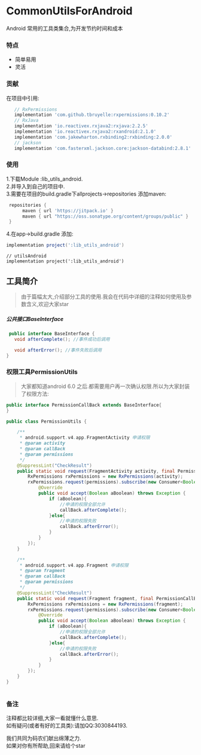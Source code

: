 # CommonUtilsForAndroid
Android 常用的工具类集合,为开发节约时间和成本<br>

### 特点

- 简单易用
- 灵活

### 贡献

在项目中引用:
 ```groovy
    // RxPermissions
    implementation 'com.github.tbruyelle:rxpermissions:0.10.2'
    // RxJava
    implementation 'io.reactivex.rxjava2:rxjava:2.2.5'
    implementation 'io.reactivex.rxjava2:rxandroid:2.1.0'
    implementation 'com.jakewharton.rxbinding2:rxbinding:2.0.0'
    // jackson
    implementation 'com.fasterxml.jackson.core:jackson-databind:2.8.1'
  ```
### 使用
  1.下载Module :lib_utils_android.<br>
  2.并导入到自己的项目中.<br>
  3.需要在项目的build.gradle下allprojects->repositories 添加maven:<br>
  ```groovy
   repositories {
        maven { url 'https://jitpack.io' }
        maven { url "https://oss.sonatype.org/content/groups/public" }
   }
  ```
  4.在app->build.gradle 添加:
  ```groovy
  implementation project(':lib_utils_android')
  ```
  



    // utilsAndroid
    implementation project(':lib_utils_android')
        
 
 ## 工具简介
 > 由于篇幅太大,介绍部分工具的使用.我会在代码中详细的注释如何使用及参数含义,欢迎大家star
 ##### 公共接口BaseInterface
 ```java
  public interface BaseInterface {
    void afterComplete(); //事件成功后调用

    void afterError(); //事件失败后调用
 }
 ```
 ### 权限工具PermissionUtils
 > 大家都知道android 6.0 之后.都需要用户再一次确认权限.所以为大家封装了权限方法:
 

 ```java
 public interface PermissionCallBack extends BaseInterface{
 }
```

```java
public class PermissionUtils {

    /**
     * android.support.v4.app.FragmentActivity 申请权限
     * @param activity
     * @param callBack
     * @param permissions
     */
    @SuppressLint("CheckResult")
    public static void request(FragmentActivity activity, final PermissionCallBack callBack, String... permissions){
        RxPermissions rxPermissions = new RxPermissions(activity);
        rxPermissions.request(permissions).subscribe(new Consumer<Boolean>() {
            @Override
            public void accept(Boolean aBoolean) throws Exception {
                if (aBoolean){
                    //申请的权限全部允许
                    callBack.afterComplete();
                }else{
                    //申请的权限失败
                    callBack.afterError();
                }
            }
        });
    }

    /**
     * android.support.v4.app.Fragment 申请权限
     * @param fragment
     * @param callBack
     * @param permissions
     */
    @SuppressLint("CheckResult")
    public static void request(Fragment fragment, final PermissionCallBack callBack, String... permissions){
        RxPermissions rxPermissions = new RxPermissions(fragment);
        rxPermissions.request(permissions).subscribe(new Consumer<Boolean>() {
            @Override
            public void accept(Boolean aBoolean) throws Exception {
                if (aBoolean){
                    //申请的权限全部允许
                    callBack.afterComplete();
                }else{
                    //申请的权限失败
                    callBack.afterError();
                }
            }
        });
    }
}
 
 ```
 


### 备注

注释都比较详细,大家一看就懂什么意思.<br>如有疑问(或者有好的工具类):请加QQ:3030844193.

我们共同为码农们献出绵薄之力.<br>如果对你有所帮助,回来请给个star
